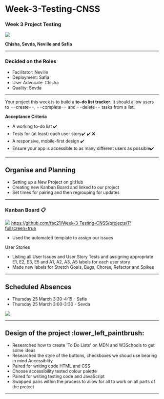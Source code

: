 # Week-3-Testing-CNSS


### Week 3 Project Testing 
![](https://media.giphy.com/media/3orieKKmYyvUdR3RkY/giphy.gif)

**Chisha, Sevda, Neville and Safia**

---

### Decided on the Roles 

 - Facilitator: Neville   
 - Deployment: Safia 
 - User Advocate: Chisha   
 - Quality: Sevda

---

Your project this week is to build a **to-do list tracker**. It should allow users to ==create==, ==complete== and ==delete== tasks from a list.

**Acceptance Criteria**
- A working to-do list :heavy_check_mark: 
- Tests for (at least) each user story:heavy_check_mark: :heavy_check_mark: :x: 
- A responsive, mobile-first design :heavy_check_mark: 
- Ensure your app is accessible to as many different users as possible:heavy_check_mark:

---

## Organise and Planning 

 - Setting up a New Project on gitHub
 - Creating new Kanban Board and linked to our project 
 - Set times for pairing and then regrouping for updates
 
---

### Kanban Board :clipboard: 
![](https://i.imgur.com/H2ziMhj.png)
https://github.com/fac21/Week-3-Testing-CNSS/projects/1?fullscreen=true
- Used the automated template to assign our issues 

User Stories

 - Listing all User Issues and User Story Tests and assigning appropriate E1, E2, E3, E5 and A1, A2, A3, A5 labels for each  user story
 - Made new labels for Stretch Goals, Bugs, Chores, Refactor and Spikes

---

## Scheduled Absences 

 - Thursday 25 March 3:30-4:15 - Safia 
 - Thursday 25 March 3:00-3:30 - Sevda 
 
 ![](https://blog.sage.hr/wp-content/uploads/2016/09/staff_absence.gif)

---

## Design of the project :lower_left_paintbrush: 

 - Researched how to create 'To Do Lists' on MDN and W3Schools to get some ideas 
 - Researched the style of the buttons, checkboxes we shoud use bearing in mind Accessiblity 
 - Paired for writing code HTML and CSS
 - Choose accessibility tested colour palette
 - Paired for writing testing code and JavaScript
 - Swapped pairs within the process to allow for all to work on all parts of the project

---
